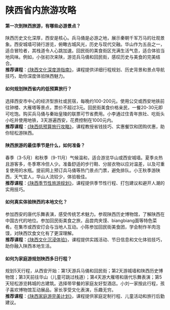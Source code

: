 # 陕西省内旅游攻略
#### 第一次到陕西旅游，有哪些必游景点？
陕西历史文化深厚，西安是核心。兵马俑是必游之地，展示秦朝千军万马的壮观景象。西安城墙可骑行游览，俯瞰古城风光，历史与现代交融。华山作为五岳之一，适合冒险者，其栈道令人心跳加速。回民街的美食街区充满生活气息，适合体验当地风味。例如，小张初次来陕，游览兵马俑和回民街，感叹历史与美食的完美结合。  
**推荐课程**：[《陕西文化深度游指南》](https://www.codefather.cn)，课程提供详细行程规划、历史背景和景点导航技巧，助你深度体验陕西魅力。

#### 如何规划陕西省内的低预算旅行？
选择西安市中心的经济型旅社或民宿，每晚约100-200元。使用公交或西安地铁前往钟楼、大雁塔等景点，票价不超过3元。回民街美食价格亲民，一餐20-30元即可吃饱。购买兵马俑与秦始皇陵的联票可节省费用。小李通过住青年旅社、吃街头小吃并使用地铁，3天游遍西安，花费控制在1000元内。  
**推荐课程**：[《陕西低预算旅行攻略》](https://www.codefather.cn)，课程教授省钱技巧、实惠餐饮和团购优惠，助你轻松游陕西。

#### 陕西旅游的最佳季节是什么，如何准备？
春季（3-5月）和秋季（9-11月）气候温和，适合游览华山或西安城墙。夏季炎热且游客多，冬季寒冷但人少。准备舒适的步行鞋、分层衣物以应对温差，以及可重复使用的水瓶。提前网上预订兵马俑等热门景点门票，避免排队。小王秋季游陕西，天气宜人，华山人流较少，体验极佳。  
**推荐课程**：[《陕西季节性旅游规划》](https://www.codefather.cn)，课程提供季节性行程、打包建议和避开人潮的实用技巧。

#### 如何真实体验陕西的本地文化？
参加西安的唐代乐舞表演，感受传统艺术魅力。参观陕西历史博物馆，了解陕西在中国古代的地位。参加回民街美食之旅，品尝肉夹馍、biangbiang面等特色菜肴。在集市或西安灯会与当地人互动。小陈参加回民街美食团，学会制作羊肉泡馍，对陕西饮食文化有了更深理解。  
**推荐课程**：[《陕西文化沉浸体验》](https://www.codefather.cn)，课程提供实践活动、节日信息和文化体验技巧，助你融入陕西本地生活。

#### 如何为家庭游规划陕西多日行程？
规划5天行程，从西安开始：第1天游兵马俑和回民街；第2天游城墙和陕西历史博物馆；第3天前往华山（儿童可跳过栈道）；第4天游大雁塔和唐代乐舞表演；第5天轻松游览韩城的古建筑。选择带早餐的家庭友好型酒店。小刘一家按此行程，孩子喜欢博物馆互动展品，家长享受文化表演，乐趣无穷。  
**推荐课程**：[《陕西家庭游完美计划》](https://www.codefather.cn)，课程提供家庭定制行程、儿童活动和旅行后勤建议。